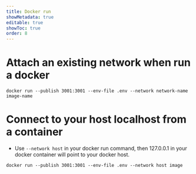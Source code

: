 ```yaml
---
title: Docker run
showMetadata: true
editable: true
showToc: true
order: 8
---
```


# Attach an existing network when run a docker

```
docker run --publish 3001:3001 --env-file .env --network network-name image-name
```

# Connect to your host localhost from a container

- Use `--network host` in your docker run command, then 127.0.0.1 in your docker container will point to your docker host.

```
docker run --publish 3001:3001 --env-file .env --network host image
```
